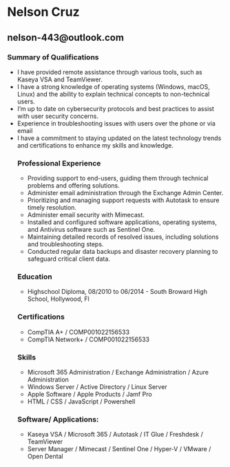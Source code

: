 <!DOCTYPE html>
<html lang="en">
<head>
    <meta charset="UTF-8">
    <meta name="viewport" content="width=device-width, initial-scale=1.0">
    <title>HTML Resume</title>
</head>
<body>
<h1>Nelson Cruz</h1>
<h2>nelson-443@outlook.com 
<h3>Summary of Qualifications</h3> 
<ul>
    <li>I have provided remote assistance through various tools, such as Kaseya VSA and TeamViewer.</li>
    <li>I have a strong knowledge of operating systems (Windows, macOS, Linux) and the ability to explain technical concepts to non-technical users.</li>
    <li>I’m up to date on cybersecurity protocols and best practices to assist with user security concerns.</li>
    <li>Experience in troubleshooting issues with users over the phone or via email</li>
    <li> I have a commitment to staying updated on the latest technology trends and certifications to enhance my skills and knowledge.</li>
    <h3>Professional Experience</h3>
<ul>
    <li>Providing support to end-users, guiding them through technical problems and offering solutions.</li>
    <li>Administer email administration through the Exchange Admin Center.</li>
    <li>Prioritizing and managing support requests  with Autotask to ensure timely resolution.</li>
    <li>Administer email security with Mimecast.</li>
    <li>Installed and configured software applications, operating systems, and Antivirus software such as Sentinel One.</li>	 	
    <li>Maintaining detailed records of resolved issues, including solutions and troubleshooting steps.</li>
    <li>Conducted regular data backups and disaster recovery planning to safeguard critical client data.</li>
</ul>

<h3>Education</h3>
<ul>
    <li>Highschool Diploma, 08/2010 to 06/2014 - South Broward High School, Hollywood, Fl</li>
</ul>
<h3>Certifications</h3>		
<ul>
    <li>CompTIA A+ / COMP001022156533</li>
    <li>CompTIA Network+ / COMP001022156533</li>
</ul>
<h3>Skills</h3>
<ul>
    <li>Microsoft 365 Administration / Exchange Administration / Azure Administration</li>
    <li>Windows Server / Active Directory / Linux Server</li>
    <li>Apple Software / Apple Products / Jamf Pro</li>
    <li>HTML / CSS / JavaScript / Powershell</li>
</ul>
<h3>Software/ Applications:</h3>  
<ul>
    <li>Kaseya VSA / Microsoft 365 / Autotask / IT Glue / Freshdesk / TeamViewer</li>
    <li>Server Manager / Mimecast / Sentinel One / Hyper-V / VMware / Open Dental</li>
</ul>
</body>


